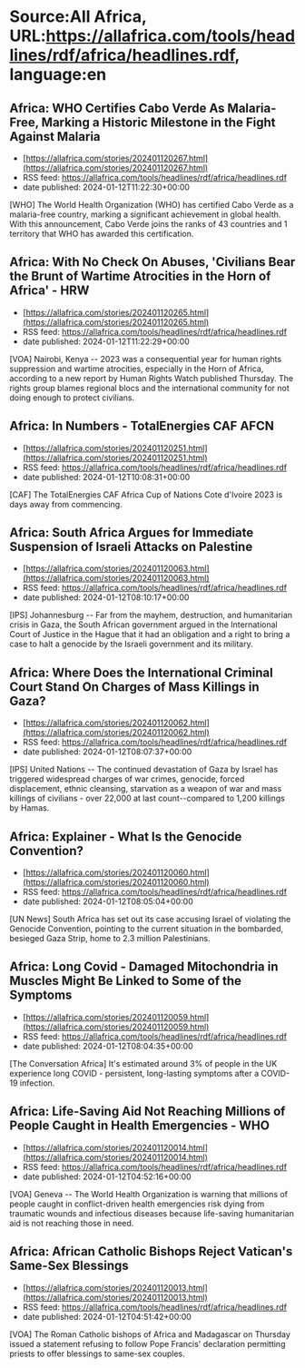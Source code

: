 # Source:All Africa, URL:https://allafrica.com/tools/headlines/rdf/africa/headlines.rdf, language:en

## Africa: WHO Certifies Cabo Verde As Malaria-Free, Marking a Historic Milestone in the Fight Against Malaria
 - [https://allafrica.com/stories/202401120267.html](https://allafrica.com/stories/202401120267.html)
 - RSS feed: https://allafrica.com/tools/headlines/rdf/africa/headlines.rdf
 - date published: 2024-01-12T11:22:30+00:00

[WHO] The World Health Organization (WHO) has certified Cabo Verde as a malaria-free country, marking a significant achievement in global health. With this announcement, Cabo Verde joins the ranks of 43 countries and 1 territory that WHO has awarded this certification.

## Africa: With No Check On Abuses, 'Civilians Bear the Brunt of Wartime Atrocities in the Horn of Africa' - HRW
 - [https://allafrica.com/stories/202401120265.html](https://allafrica.com/stories/202401120265.html)
 - RSS feed: https://allafrica.com/tools/headlines/rdf/africa/headlines.rdf
 - date published: 2024-01-12T11:22:29+00:00

[VOA] Nairobi, Kenya -- 2023 was a consequential year for human rights suppression and wartime atrocities, especially in the Horn of Africa, according to a new report by Human Rights Watch published Thursday. The rights group blames regional blocs and the international community for not doing enough to protect civilians.

## Africa: In Numbers - TotalEnergies CAF AFCN
 - [https://allafrica.com/stories/202401120251.html](https://allafrica.com/stories/202401120251.html)
 - RSS feed: https://allafrica.com/tools/headlines/rdf/africa/headlines.rdf
 - date published: 2024-01-12T10:08:31+00:00

[CAF] The TotalEnergies CAF Africa Cup of Nations Cote d'Ivoire 2023 is days away from commencing.

## Africa: South Africa Argues for Immediate Suspension of Israeli Attacks on Palestine
 - [https://allafrica.com/stories/202401120063.html](https://allafrica.com/stories/202401120063.html)
 - RSS feed: https://allafrica.com/tools/headlines/rdf/africa/headlines.rdf
 - date published: 2024-01-12T08:10:17+00:00

[IPS] Johannesburg -- Far from the mayhem, destruction, and humanitarian crisis in Gaza, the South African government argued in the International Court of Justice in the Hague that it had an obligation and a right to bring a case to halt a genocide by the Israeli government and its military.

## Africa: Where Does the International Criminal Court Stand On Charges of Mass Killings in Gaza?
 - [https://allafrica.com/stories/202401120062.html](https://allafrica.com/stories/202401120062.html)
 - RSS feed: https://allafrica.com/tools/headlines/rdf/africa/headlines.rdf
 - date published: 2024-01-12T08:07:37+00:00

[IPS] United Nations -- The continued devastation of Gaza by Israel has triggered widespread charges of war crimes, genocide, forced displacement, ethnic cleansing, starvation as a weapon of war and mass killings of civilians - over 22,000 at last count--compared to 1,200 killings by Hamas.

## Africa: Explainer - What Is the Genocide Convention?
 - [https://allafrica.com/stories/202401120060.html](https://allafrica.com/stories/202401120060.html)
 - RSS feed: https://allafrica.com/tools/headlines/rdf/africa/headlines.rdf
 - date published: 2024-01-12T08:05:04+00:00

[UN News] South Africa has set out its case accusing Israel of violating the Genocide Convention, pointing to the current situation in the bombarded, besieged Gaza Strip, home to 2.3 million Palestinians.

## Africa: Long Covid - Damaged Mitochondria in Muscles Might Be Linked to Some of the Symptoms
 - [https://allafrica.com/stories/202401120059.html](https://allafrica.com/stories/202401120059.html)
 - RSS feed: https://allafrica.com/tools/headlines/rdf/africa/headlines.rdf
 - date published: 2024-01-12T08:04:35+00:00

[The Conversation Africa] It's estimated around 3% of people in the UK experience long COVID - persistent, long-lasting symptoms after a COVID-19 infection.

## Africa: Life-Saving Aid Not Reaching Millions of People Caught in Health Emergencies - WHO
 - [https://allafrica.com/stories/202401120014.html](https://allafrica.com/stories/202401120014.html)
 - RSS feed: https://allafrica.com/tools/headlines/rdf/africa/headlines.rdf
 - date published: 2024-01-12T04:52:16+00:00

[VOA] Geneva -- The World Health Organization is warning that millions of people caught in conflict-driven health emergencies risk dying from traumatic wounds and infectious diseases because life-saving humanitarian aid is not reaching those in need.

## Africa: African Catholic Bishops Reject Vatican's Same-Sex Blessings
 - [https://allafrica.com/stories/202401120013.html](https://allafrica.com/stories/202401120013.html)
 - RSS feed: https://allafrica.com/tools/headlines/rdf/africa/headlines.rdf
 - date published: 2024-01-12T04:51:42+00:00

[VOA] The Roman Catholic bishops of Africa and Madagascar on Thursday issued a statement refusing to follow Pope Francis' declaration permitting priests to offer blessings to same-sex couples.

